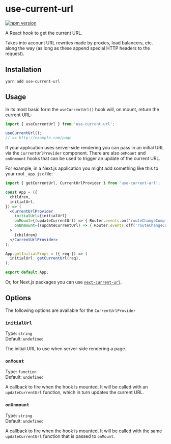 # use-current-url

[![npm version](https://badge.fury.io/js/use-current-url.svg)](https://badge.fury.io/js/use-current-url)

A React hook to get the current URL.

Takes into account URL rewrites made by proxies, load balancers, etc. along
the way (as long as these append special HTTP headers to the request).

## Installation

```
yarn add use-current-url
```

## Usage

In its most basic form the `useCurrentUrl()` hook will, on mount, return the current URL:

```jsx
import { useCurrentUrl } from 'use-current-url';

useCurrentUrl();
// => http://example.com/page
```

If your application uses server-side rendering you can pass in an initial URL
via the `CurrentUrlProvider` component. There are also `onMount` and `onUnmount`
hooks that can be used to trigger an update of the current URL.

For example, in a Next.js application you might add something like this to your
root `_app.jsx` file:

```jsx
import { getCurrentUrl, CurrentUrlProvider } from 'use-current-url';

const App = ({
  children,
  initialUrl,
}) => (
  <CurrentUrlProvider
    initialUrl={initialUrl}
    onMount={(updateCurrentUrl) => { Router.events.on('routeChangeComplete', updateCurrentUrl); }}
    onUnmount={(updateCurrentUrl) => { Router.events.off('routeChangeComplete', updateCurrentUrl); }}
  >
    {children}
  </CurrentUrlProvider>
);

App.getInitialProps = ({ req }) => (
  initialUrl: getCurrentUrl(req),
);

export default App;
```

Or, for Next.js packages you can use [`next-current-url`](https://www.npmjs.com/package/next-current-url).

## Options

The following options are available for the `CurrentUrlProvider`

### `initialUrl`

Type: `string`\
Default: `undefined`

The initial URL to use when server-side rendering a page.

### `onMount`

Type: `function`\
Default: `undefined`

A callback to fire when the hook is mounted. It will be called with an
`updateCurrentUrl` function, which in turn updates the current URL.

### `onUnmount`

Type: `string`\
Default: `undefined`

A callback to fire when the hook is mounted. It will be called with the same
`updateCurrentUrl` function that is passed to `onMount`.
